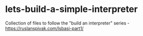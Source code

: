 # lets-build-a-simple-interpreter
Collection of files to follow the "build an  interpreter" series - https://ruslanspivak.com/lsbasi-part1/
